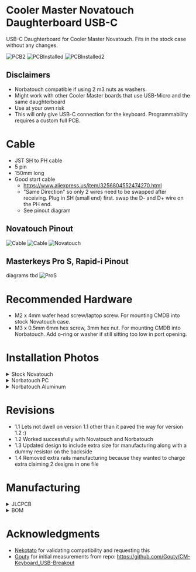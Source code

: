 # Cooler Master Novatouch Daughterboard USB-C
USB-C Daughterboard for Cooler Master Novatouch. Fits in the stock case without any changes.  

![PCB2](/assets/pcbFrontBack.jpg)
![PCBInstalled](/assets/pcbInstalled.jpg)
![PCBInstalled2](/assets/pcbInstalled2.jpg)

## Disclaimers
* Norbatouch compatible if using 2 m3 nuts as washers.
* Might work with other Cooler Master boards that use USB-Micro and the same daughterboard
* Use at your own risk
* This will only give USB-C connection for the keyboard. Programmability requires a custom full PCB.

# Cable
* JST SH to PH cable
* 5 pin
* 150mm long
* Good start cable
  * https://www.aliexpress.us/item/3256804552474270.html
  * "Same Direction" so only 2 wires need to be swapped after receiving. Plug in SH (small end) first. swap the D- and D+ wire on the PH end.
  * See pinout diagram
    
## Novatouch Pinout  
![Cable](/assets/CablePinout.jpg) 
![Cable](/assets/Cablev2.jpg)
![Novatouch](/assets/novatouchcable.JPG)

## Masterkeys Pro S, Rapid-i Pinout
diagrams tbd
![ProS](/assets/proSrapidIcable.JPG)

# Recommended Hardware

* M2 x 4mm wafer head screw/laptop screw. For mounting CMDB into stock Novatouch case.
* M3 x 0.5mm 6mm hex screw, 3mm hex nut. For mounting CMDB into Norbatouch. Add o-ring or washer if still sitting too low in port opening. 

# Installation Photos

<details>
 <summary>Stock Novatouch</summary>
 
![PCBInstalled](/assets/pcbInstalled.jpg) ![PCBInstalled2](/assets/pcbInstalled2.jpg)

</details>

<details>
 <summary>Norbatouch PC</summary>

![mountedinnorbatouch](/assets/mountedinnorbatouch.png) ![norbatouchpcportview](/assets/norbatouchpcportview.png) ![withm3nuts](/assets/withm3nuts.png)

</details>

<details>
 <summary>Norbatouch Aluminum </summary>
 
![norbatouch_alu_portview](/assets/norbatouch_alu_portview.jpeg)
 
</details>

# Revisions
* 1.1 Lets not dwell on version 1.1 other than it paved the way for version 1.2 :)
* 1.2 Worked successfully with Novatouch and Norbatouch
* 1.3 Updated design to include extra size for manufacturing along with a dummy resistor on the backside
* 1.4 Removed extra rails manufacturing because they wanted to charge extra claiming 2 designs in one file

# Manufacturing
<details>
  <summary>JLCPCB</summary>
 
  * Files: [/manufacturing](/manufacturing)
  * **1mm thick** (NOT Standard 1.6mm)
  * SMD Assembly is **Standard** not economic due to USB connector
  * Confirm Parts Placement: **Yes**
</details>
<details>
  <summary>BOM</summary>

| LCSC part # | Description        | Value | Package  | Amount |
| ----------- | ------------------ | ----- | -------- | ------ |
| C67381      | Connector (USB)    |       | SMD      | 1      |
| C136657     | Connector(JST SH)  | 5 pin | TH       | 1      |
| C7519       | ESD                |       | SOT23-6  | 1      |
| C261942     | Fuse               |       | 0805     | 1      |
| C597300     | Capacitor          | 4.7nF | 0805     | 1      |
| C212411     | Resistor           | 5.1K  | 0805     | 1      |
</details>

# Acknowledgments 
* [Nekotato](/https://github.com/nekotato) for validating compatibility and requesting this
* [Gouty](/https://github.com/Gouty) for initial measurements from repo: https://github.com/Gouty/CM-Keyboard_USB-Breakout
